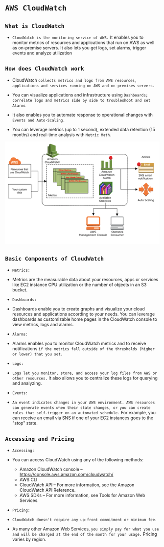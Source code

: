 # `AWS CloudWatch`

## `What is CloudWatch`

- `CloudWatch is the monitoring service of AWS.` It enables you to monitor metrics of resources and applications that run on AWS as well as on-premise servers. It also lets you get logs, set alarms, trigger events and analyze utilization

## `How does CloudWatch work`

- CloudWatch `collects metrics and logs from AWS resources, applications and services running on AWS and on-premises servers.`

- You can visualize applications and infrastructure using `Dashboards; correlate logs and metrics side by side to troubleshoot and set Alarms`

- It also enables you to automate response to operational changes with `Events and Auto-Scaling.`

- You can leverage metrics (up to 1 second), extended data retention (15 months) and real-time analysis with `Metric Math.`

![1a.png](./Images/1a.png)

## `Basic Components of CloudWatch`

- `Metrics:` 

- Metrics are the measurable data about your resources, apps or services like EC2 instance CPU utilization or the number of objects in an S3 bucket.

- `Dashboards:`

- Dashboards enable you to create graphs and visualize your cloud resources and applications according to your needs. You can leverage dashboards as customizable home pages in the CloudWatch console to view metrics, logs and alarms.

- `Alarms:`

- Alarms enables you to monitor CloudWatch metrics and to receive notifications `if the metrics fall outside of the thresholds (higher or lower) that you set.`

- `Logs:`

- `Logs let you monitor, store, and access your log files from AWS or other resources.` It also allows you to centralize these logs for querying and analyzing.

- `Events:`

- `An event indicates changes in your AWS environment. AWS resources can generate events when their state changes, or you can create rules that self-trigger on an automated schedule.` For example, you can receive an email via SNS if one of your EC2 instances goes to the "stop" state.

## `Accessing and Pricing`

- `Accessing:`
- You can access CloudWatch using any of the following methods:

	- Amazon CloudWatch console – https://console.aws.amazon.com/cloudwatch/
	- AWS CLI
	- CloudWatch API – For more information, see the Amazon CloudWatch API Reference.
	- AWS SDKs – For more information, see Tools for Amazon Web Services.

- `Pricing:`

- `CloudWatch doesn't require any up-front commitment or minimum fee.`

- As many other Amazon Web Services, `you simply pay for what you use and will be charged at the end of the month for your usage.` Pricing varies by region.

